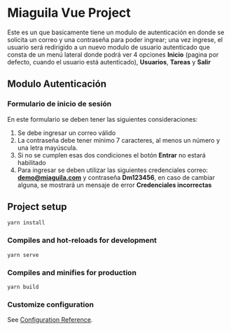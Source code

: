 # Miaguila Vue Project

Este es un que basicamente tiene un modulo de autenticación en donde se solicita un correo y una contraseña para poder ingrear; una vez ingrese, el usuario será redirigido a un nuevo modulo de usuario autenticado que consta de un menú lateral donde podrá ver 4 opciones **Inicio** (pagina por defecto, cuando el usuario está autenticado), **Usuarios**, **Tareas** y **Salir**

## Modulo Autenticación

### Formulario de inicio de sesión
En este formulario se deben tener las siguientes consideraciones:

1. Se debe ingresar un correo válido
2. La contraseña debe tener mínimo 7 caracteres, al menos un número y una letra mayúscula.
3. Si no se cumplen esas dos condiciones el botón **Entrar** no estará habilitado
4. Para ingresar se deben utilizar las siguientes credenciales correo: **demo@miaguila.com** y contraseña **Dm123456**, en caso de cambiar alguna, se mostrará un mensaje de error **Credenciales incorrectas**

## Project setup
```
yarn install
```

### Compiles and hot-reloads for development
```
yarn serve
```

### Compiles and minifies for production
```
yarn build
```

### Customize configuration
See [Configuration Reference](https://cli.vuejs.org/config/).
